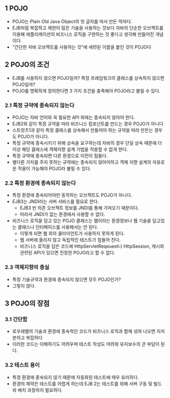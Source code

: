 ## 1 POJO

- POJO는 Plain Old Java Object의 첫 글자를 따서 만든 약자다.
- EJB처럼 복잡하고 제한이 많은 기술을 사용하는 것보다 자바의 단순한 오브젝트를 이용해 애플리케이션의 비즈니스 로직을 구현하는 것 좋다고 생각해 만들어진 개념이다
- "간단한 자바 오브젝트를 사용하는 것"에 세련된 이름을 붙인 것이 POJO다



## 2 POJO의 조건

- EJB를 사용하지 않으면 POJO일까? 특정 프레임워크의 클래스를 상속하지 않으면 POJO일까?
- POJO를 명확하게 정의한다면 3 가지 조건을 충족해야 POJO라고 불릴 수 있다.



### 2.1 특정 규약에 종속되지 않는다

- POJO는 자바 언어와 꼭 필요한 API 외에는 종속되지 않아야 한다.
- EJB2와 같이 특정 규약을 따라 비즈니스 컴포넌트를 만드는 경우 POJO가 아니다
- 스트럿츠1과 같이 특정 클래스를 상속해서 만들어야 하는 규약을 따라 만든는 경우도 POJO가 아니다.
- 특정 규약에 종속시키기 위해 상속을 요구하는데 자바의 경우 단일 상속 때문에 더이상 해당 클래스에 객체지향 설계 기법을 적용할 수 없게 한다.
- 특정 규약에 종속되면 다른 환경으로 이전이 힘들다.
- 별다른 가치를 주지 못하는 규약에는 종속되지 않아야하고 객체 지향 설계의 자유로운 적용이 가능해야 POJO라 불릴 수 있다.



### 2.2 특정 환경에 종속되지 않는다

- 특정 환경에 종속되어야만 동작하는 오브젝트도 POJO가 아니다.
- EJB3는 JNDI라는 서버 서비스를 필요로 한다.
  - EJB3 빈 의존 오브젝트 정보를 JNDI를 통해 가져오기 때문이다.
  - 따라서 JNDI가 없는 환경에서 사용할 수 없다.
- 비즈니스 로직을 담고 있는 POJO 클래스는 웹이라는 환경정보나 웹 기술을 담고있는 클래스나 인터페이스를 사용해서는 안 된다.
  - 이렇게 되면 웹 외의 클라이언트가 사용하지 못하게 된다.
  - 웹 서버에 올리지 않고 독립적인 테스트가 힘들어 진다.
  - 비즈니스 로직을 담은 코드에 HttpServletReqeuest나 HttpSession, 캐시와 관련된 API가 있으면 진정한 POJO라고 할 수 없다.



### 2.3 객체지향의 충실

- 특정 기술규약과 환경에 종속되지 않으면 모두 POJO인가?
- 그렇지 않다.



## 3 POJO의 장점



### 3.1 간단함

- 로우레벨의 기술과 환경에 종속적인 코드가 비즈니스 로직과 함께 섞여 나오면 지저분하고 복잡하다
- 이러한 코드는 이해하기도 어려우며 테스트 작성도 어려워 유지보수의 큰 부담이 된다.



### 3.2 테스트 용이

- 특정 환경에 종속되지 않기 때문에 자동화된 테스트에 매우 유리하다.
- 환경의 제약은 테스트를 어렵게 하는데 EJB 2는 테스트를 위해 서버 구동 및 빌드와 배치 과정까지 필요하다.